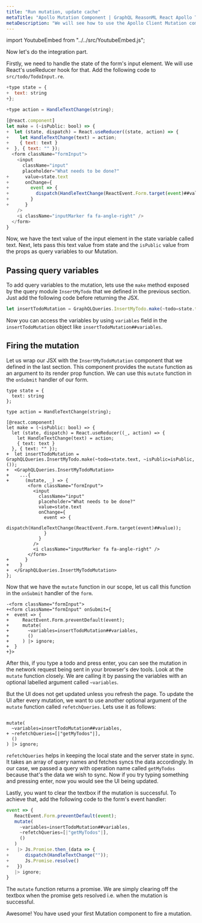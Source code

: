 ```yaml
---
title: "Run mutation, update cache"
metaTitle: "Apollo Mutation Component | GraphQL ReasonML React Apollo Tutorial"
metaDescription: "We will see how to use the Apollo Client Mutation component in ReasonReact app as an example to insert new data and update cache locally using refetchQueries."
---
```


import YoutubeEmbed from "../../src/YoutubeEmbed.js";

Now let's do the integration part.

Firstly, we need to handle the state of the form's input element. We will use React's useReducer hook for that. Add the following code to `src/todo/TodoInput.re`.

<GithubLink link="https://github.com/hasura/learn-graphql/blob/master/tutorials/frontend/reason-react-apollo/app-final/src/todo/TodoInput.re" text="TodoInput.re" />

```javascript
+type state = {
+  text: string
+};

+type action = HandleTextChange(string);

[@react.component]
let make = (~isPublic: bool) => {
+  let (state, dispatch) = React.useReducer((state, action) => {
+    let HandleTextChange(text) = action;
+    { text: text }
+  }, { text: "" });
  <form className="formInput">
    <input
      className="input"
      placeholder="What needs to be done?"
+      value=state.text
+      onChange={
+        event => {
+          dispatch(HandleTextChange(ReactEvent.Form.target(event)##value));
+        }
+      }
    />
    <i className="inputMarker fa fa-angle-right" />
  </form>
}
```

Now, we have the text value of the input element in the state variable called text. Next, lets pass this text value from state and the `isPublic` value from the props as query variables to our Mutation.

## Passing query variables

To add query variables to the mutation, lets use the `make` method exposed by the query module `InsertMyTodo` that we defined in the previous section. Just add the following code before returning the JSX.

```js
let insertTodoMutation = GraphQLQueries.InsertMyTodo.make(~todo=state.text, ~isPublic=isPublic, ());
```

Now you can access the variables by using `variables` field in the `insertTodoMutation` object like `insertTodoMutation##variables`.

## Firing the mutation

Let us wrap our JSX with the `InsertMyTodoMutation` component that we defined in the last section. This component provides the `mutate` function as an argument to its render prop function. We can use this `mutate` function in the `onSubmit` handler of our form.

```
type state = {
  text: string
};

type action = HandleTextChange(string);

[@react.component]
let make = (~isPublic: bool) => {
  let (state, dispatch) = React.useReducer((_, action) => {
    let HandleTextChange(text) = action;
    { text: text }
  }, { text: "" });
+  let insertTodoMutation = GraphQLQueries.InsertMyTodo.make(~todo=state.text, ~isPublic=isPublic, ());
+  <GraphQLQueries.InsertMyTodoMutation>
+    ...{
+      (mutate, _) => {
        <form className="formInput">
          <input
            className="input"
            placeholder="What needs to be done?"
            value=state.text
            onChange={
              event => {
                dispatch(HandleTextChange(ReactEvent.Form.target(event)##value));
              }
            }
          />
          <i className="inputMarker fa fa-angle-right" />
        </form>
+      }
+    }
+  </GraphQLQueries.InsertMyTodoMutation>
};
``` 

Now that we have the `mutate` function in our scope, let us call this function in the `onSubmit` handler of the `form`.

```
-<form className="formInput">
+<form className="formInput" onSubmit={
+  event => {
+     ReactEvent.Form.preventDefault(event);
+     mutate(
+       ~variables=insertTodoMutation##variables,
+       ()
+     ) |> ignore;
+  }
+}>
```

After this, if you type a todo and press enter, you can see the mutation in the network request being sent in your browser's dev tools. Look at the `mutate` function closely. We are calling it by passing the variables with an optional labelled argument called `~variables`.

But the UI does not get updated unless you refresh the page. To update the UI after every mutation, we want to use another optional argument of the `mutate` function called `refetchQueries`. Lets use it as follows:

```

mutate(
  ~variables=insertTodoMutation##variables,
+ ~refetchQueries=[|"getMyTodos"|],
  ()
) |> ignore;
```


`refetchQueries` helps in keeping the local state and the server state in sync. It takes an array of query names and fetches syncs the data accordingly. In our case, we passed a query with operation name called `getMyTodos` because that's the data we wish to sync. Now if you try typing something and pressing enter, now you would see the UI being updated.

Lastly, you want to clear the textbox if the mutation is successful. To achieve that, add the following code to the form's event handler:

```js
event => {
   ReactEvent.Form.preventDefault(event);
   mutate(
     ~variables=insertTodoMutation##variables,
     ~refetchQueries=[|"getMyTodos"|],
     ()
   )
+   |> Js.Promise.then_(data => {
+      dispatch(HandleTextChange(""));
+      Js.Promise.resolve()
+   })
   |> ignore;
}
```

The `mutate` function returns a promise. We are simply clearing off the textbox when the promise gets resolved i.e. when the mutation is successful.

Awesome! You have used your first Mutation component to fire a mutation.
